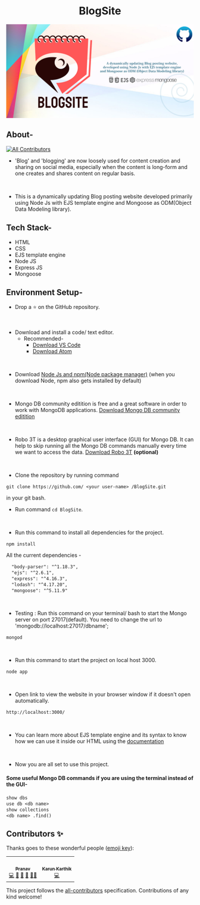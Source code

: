 <div align="center">
  <h1>BlogSite</h1>
  <img src="assets/New Banner.jpg" />
</div>

## About-

<!-- ALL-CONTRIBUTORS-BADGE:START - Do not remove or modify this section -->
[![All Contributors](https://img.shields.io/badge/all_contributors-2-orange.svg?style=flat-square)](#contributors-)
<!-- ALL-CONTRIBUTORS-BADGE:END -->

- 'Blog' and 'blogging' are now loosely used for content creation and sharing on social media, especially when the content is long-form and one creates and shares content on regular basis.
<br/>

- This is a dynamically updating Blog posting website developed primarily using Node Js with EJS template engine and Mongoose as ODM(Object Data Modeling library).

## Tech Stack-
- HTML
- CSS
- EJS template engine
- Node JS
- Express JS
- Mongoose

## Environment Setup-

* Drop a :star: on the GitHub repository.
<br/>

* Download and install a code/ text editor.
    - Recommended-
        - [Download VS Code](https://code.visualstudio.com/download)
        - [Download Atom](https://atom.io/)
<br/>

* Download [Node Js and npm(Node package manager)](https://nodejs.org/en/) (when you download Node, npm also gets installed by default)
<br/>

* Mongo DB community editition is free and a great software in order to work with MongoDB applications. [Download Mongo DB community editition](https://docs.mongodb.com/manual/administration/install-community/)
<br/>

* Robo 3T is a desktop graphical user interface (GUI) for Mongo DB. It can help to skip running all the Mongo DB commands manually every time we want to access the data. [Download Robo 3T](https://robomongo.org/download) **(optional)**
<br/>

* Clone the repository by running command
```
git clone https://github.com/ <your user-name> /BlogSite.git
```
in your git bash.
<br/>

* Run command `cd BlogSite`.
<br/>

* Run this command to install all dependencies for the project.
```
npm install
```
All the current dependencies -
```
  "body-parser": "^1.18.3",
  "ejs": "^2.6.1",
  "express": "^4.16.3",
  "lodash": "^4.17.20",
  "mongoose": "^5.11.9"
```
<br/>

* Testing : Run this command on your terminal/ bash to start the Mongo server on port 27017(default). You need to change the url to 'mongodb://localhost:27017/dbname'; 

```
mongod
```
<br/>

* Run this command to start the project on local host 3000.
```
node app
```
<br/>

* Open link to view the website in your browser window if it doesn't open automatically.
```
http://localhost:3000/
```
<br/>

* You can learn more about EJS template engine and its syntax to know how we can use it inside our HTML using the [documentation](https://ejs.co/#docs)
<br/>

* Now you are all set to use this project.

#### Some useful Mongo DB commands if you are using the terminal instead of the GUI-
```
show dbs
use db <db name>
show collections
<db name> .find()
```

## Contributors ✨

Thanks goes to these wonderful people ([emoji key](https://allcontributors.org/docs/en/emoji-key)):

<!-- ALL-CONTRIBUTORS-LIST:START - Do not remove or modify this section -->
<!-- prettier-ignore-start -->
<!-- markdownlint-disable -->
<table>
  <tr>
    <td align="center"><a href="https://www.linkedin.com/in/pranav-mendiratta-89713a173/"><img src="https://avatars.githubusercontent.com/u/54665036?v=4?s=100" width="100px;" alt=""/><br /><sub><b>Pranav</b></sub></a><br /><a href="https://github.com/ALPHAVIO/BlogSite/commits?author=pranav016" title="Code">💻</a> <a href="#projectManagement-pranav016" title="Project Management">📆</a> <a href="https://github.com/ALPHAVIO/BlogSite/commits?author=pranav016" title="Documentation">📖</a> <a href="#maintenance-pranav016" title="Maintenance">🚧</a> <a href="#mentoring-pranav016" title="Mentoring">🧑‍🏫</a></td>
    <td align="center"><a href="https://karunkarthik-portfolio.netlify.app/"><img src="https://avatars.githubusercontent.com/u/58992593?v=4?s=100" width="100px;" alt=""/><br /><sub><b>Karun Karthik</b></sub></a><br /><a href="https://github.com/ALPHAVIO/BlogSite/commits?author=karunkarthik-git" title="Code">💻</a></td>
  </tr>
</table>

<!-- markdownlint-restore -->
<!-- prettier-ignore-end -->

<!-- ALL-CONTRIBUTORS-LIST:END -->

This project follows the [all-contributors](https://github.com/all-contributors/all-contributors) specification. Contributions of any kind welcome!
